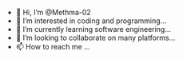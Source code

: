 - 👋 Hi, I’m @Methma-02
- 👀 I’m interested in coding and programming...
- 🌱 I’m currently learning software engineering...
- 💞️ I’m looking to collaborate on many platforms...
- 📫 How to reach me ...

<!---
Methma-02/Methma-02 is a ✨ special ✨ repository because its `README.md` (this file) appears on your GitHub profile.
You can click the Preview link to take a look at your changes.
--->
